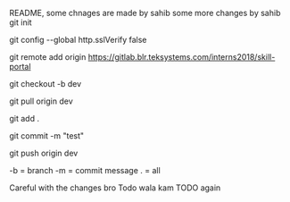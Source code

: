 README, some chnages are made by sahib
some more changes by sahib
git init

git config --global http.sslVerify false

git remote add origin https://gitlab.blr.teksystems.com/interns2018/skill-portal

git checkout -b dev

git pull origin dev

git add .

git commit -m "test"

git push origin dev



-b = branch
-m = commit message
. = all

Careful with the changes bro
Todo wala kam
TODO again